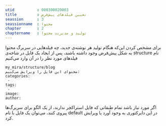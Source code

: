```yaml
---
utid          : 000300020003
title         : تعیین فیلدهای پیش‌فرض
seassion      : 3
seassionname  : محتوا
chapter       : 2
chaptername   : تولید و مدیریت محتوا
---
```



<p>برای مشخص کردن این‌که هنگام تولید هر نوشته‌ی جدید، چه فیلدهایی در سربرگ محتوا به شکل پیش‌فرض وجود داشته باشند، پس از ایجاد یک فایل در شاخه‌ی structure نام فیلدهای مورد نظر را در آن وارد می‌کنیم</p>

<pre><code>my_mira/structure/blog
محتوای این فایل را ویرایش می‌کنیم:
categories:
 -
tags:
 -
image:
author:
</code></pre>

<p>اگر مورد نیاز باشد تمام طبقاتی که فایل استراکچر ندارند، از یک الگو برای سربرگ‌ها پیروی کنند، می‌توان یک فایل با نام default در این دایرکتوری به وجود آورد یا ویرایش کرد.</p>


